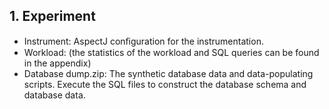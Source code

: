 ## 1. Experiment
- Instrument: AspectJ conﬁguration for the instrumentation.
- Workload: (the statistics of the workload and SQL queries can be found in the appendix)
- Database dump.zip: The synthetic database data and data-populating scripts. 
                     Execute the SQL files to construct the database schema and database data. 
